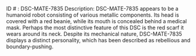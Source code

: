ID # : DSC-MATE-7835
Description: DSC-MATE-7835 appears to be a humanoid robot consisting of various metallic components. Its head is covered with a red beanie, while its mouth is concealed behind a medical mask. Perhaps the most distinctive feature of this DSC is the red scarf it wears around its neck. Despite its mechanical nature, DSC-MATE-7835 displays a distinct personality, which has been described as rebellious and boundary-pushing.